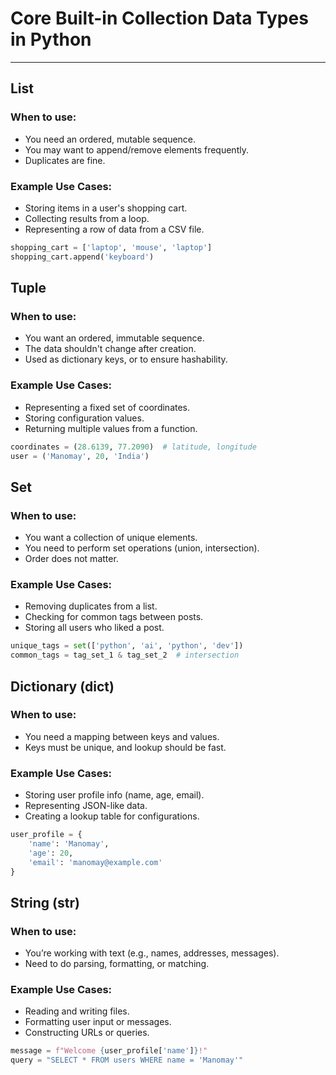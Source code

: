 # Core Built-in Collection Data Types in Python

---

## List

### When to use:
- You need an ordered, mutable sequence.
- You may want to append/remove elements frequently.
- Duplicates are fine.

### Example Use Cases:
- Storing items in a user's shopping cart.
- Collecting results from a loop.
- Representing a row of data from a CSV file.

```python
shopping_cart = ['laptop', 'mouse', 'laptop']
shopping_cart.append('keyboard')
```

## Tuple

### When to use:
- You want an ordered, immutable sequence.
- The data shouldn't change after creation.
- Used as dictionary keys, or to ensure hashability.

### Example Use Cases:
- Representing a fixed set of coordinates.
- Storing configuration values.
- Returning multiple values from a function.

```python 
coordinates = (28.6139, 77.2090)  # latitude, longitude
user = ('Manomay', 20, 'India')
```

## Set
### When to use:
- You want a collection of unique elements.
- You need to perform set operations (union, intersection).
- Order does not matter.

### Example Use Cases:
- Removing duplicates from a list.
- Checking for common tags between posts.
- Storing all users who liked a post.

```python
unique_tags = set(['python', 'ai', 'python', 'dev'])
common_tags = tag_set_1 & tag_set_2  # intersection
```

## Dictionary (dict)
### When to use:
- You need a mapping between keys and values.
- Keys must be unique, and lookup should be fast.

### Example Use Cases:
- Storing user profile info (name, age, email).
- Representing JSON-like data.
- Creating a lookup table for configurations.

```python
user_profile = {
    'name': 'Manomay',
    'age': 20,
    'email': 'manomay@example.com'
}
```

## String (str)
### When to use:
- You’re working with text (e.g., names, addresses, messages).
- Need to do parsing, formatting, or matching.

### Example Use Cases:
- Reading and writing files.
- Formatting user input or messages.
- Constructing URLs or queries.

```python
message = f"Welcome {user_profile['name']}!"
query = "SELECT * FROM users WHERE name = 'Manomay'"
```